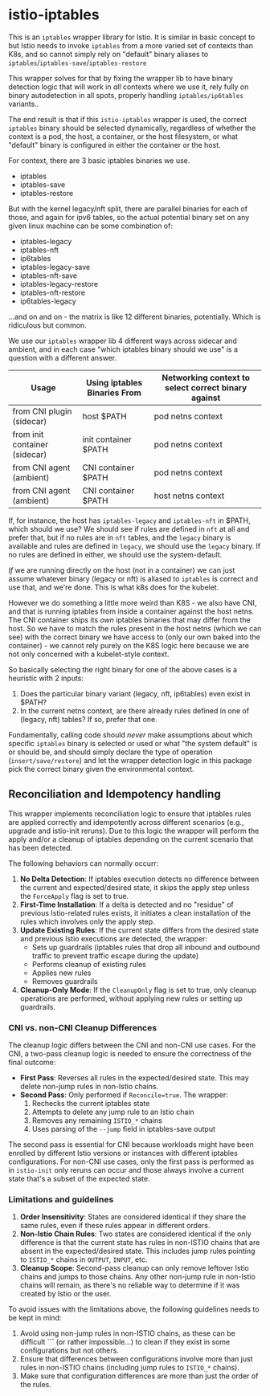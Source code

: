 # istio-iptables

This is an `iptables` wrapper library for Istio. It is similar in basic concept to [](https://github.com/kubernetes-sigs/iptables-wrappers) but Istio needs to invoke `iptables` from a more varied set of contexts than K8s, and so cannot simply rely on "default" binary aliases to `iptables`/`iptables-save`/`iptables-restore`

This wrapper solves for that by fixing the wrapper lib to have binary detection logic that will work in *all* contexts where we use it, rely fully on binary autodetection in all spots, properly handling `iptables/ip6tables` variants..

The end result is that if this `istio-iptables` wrapper is used, the correct `iptables` binary should be selected dynamically, regardless of whether the context is a pod, the host, a container, or the host filesystem, or what "default" binary is configured in either the container or the host.

For context, there are 3 basic iptables binaries we use.

- iptables
- iptables-save
- iptables-restore

But with the kernel legacy/nft split, there are parallel binaries for each of those, and again for ipv6 tables, so the actual potential binary set on any given linux machine can be some combination of:

- iptables-legacy
- iptables-nft
- ip6tables
- iptables-legacy-save
- iptables-nft-save
- iptables-legacy-restore
- iptables-nft-restore
- ip6tables-legacy

...and on and on - the matrix is like 12 different binaries, potentially. Which is ridiculous but common.

We use our `iptables` wrapper lib 4 different ways across sidecar and ambient, and in each case "which iptables binary should we use" is a question with a different answer.

| Usage | Using iptables Binaries From | Networking context to select correct binary against |
| ------------- | ------------- | ------------- |
| from CNI plugin (sidecar) | host $PATH  | pod netns context |
| from init container  (sidecar) | init container $PATH  | pod netns context |
| from CNI agent (ambient) | CNI container $PATH  | pod netns context |
| from CNI agent (ambient) | CNI container $PATH  | host netns context |

If, for instance, the host has `iptables-legacy` and `iptables-nft` in $PATH, which should we use? We should see if rules are defined in `nft` at all and prefer that, but if no rules are in `nft` tables, and the `legacy` binary is available and rules are defined in `legacy`, we should use the `legacy` binary. If no rules are defined in either, we should use the system-default.

_If_ we are running directly on the host (not in a container) we can just assume whatever binary (legacy or nft) is aliased to `iptables` is correct and use that, and we're done. This is what k8s does for the kubelet.

However we do something a little more weird than K8S - we also have CNI, and that is running iptables from inside a container against the host netns. The CNI container ships its _own_ iptables binaries that may differ from the host. So we have to match the rules present in the host netns (which we can see) with the correct binary we have access to (only our own baked into the container) - we cannot rely purely on the K8S logic here because we are not only concerned with a kubelet-style context.

So basically selecting the right binary for one of the above cases is a heuristic with 2 inputs:

1. Does the particular binary variant (legacy, nft, ip6tables) even exist in $PATH?
1. In the current netns context, are there already rules defined in one of (legacy, nft) tables? If so, prefer that one.

Fundamentally, calling code should _never_ make assumptions about which specific `iptables` binary is selected or used or what "the system default" is or should be, and should simply declare the type of operation (`insert/save/restore`) and let the wrapper detection logic in this package pick the correct binary given the environmental context.

## Reconciliation and Idempotency handling

This wrapper implements reconciliation logic to ensure that iptables rules are applied correctly and idempotently across different scenarios (e.g., upgrade and istio-init reruns).
Due to this logic the wrapper will perform the apply and/or a cleanup of iptables depending on the current scenario that has been detected.

The following behaviors can normally occurr:
1. **No Delta Detection**: If iptables execution detects no difference between the current and expected/desired state, it skips the apply step unless the `ForceApply` flag is set to true.
2. **First-Time Installation**: If a delta is detected and no "residue" of previous Istio-related rules exists, it initiates a clean installation of the rules which involves only the apply step.
3. **Update Existing Rules**: If the current state differs from the desired state and previous Istio executions are detected, the wrapper:
   - Sets up guardrails (iptables rules that drop all inbound and outbound traffic to prevent traffic escape during the update)
   - Performs cleanup of existing rules
   - Applies new rules
   - Removes guardrails
4. **Cleanup-Only Mode**: If the `CleanupOnly` flag is set to true, only cleanup operations are performed, without applying new rules or setting up guardrails.

### CNI vs. non-CNI Cleanup Differences

The cleanup logic differs between the CNI and non-CNI use cases.
For the CNI, a two-pass cleanup logic is needed to ensure the correctness of the final outcome:
- **First Pass**: Reverses all rules in the expected/desired state. This may delete non-jump rules in non-Istio chains.
- **Second Pass**: Only performed if `Reconcile=true`. The wrapper:
  1. Rechecks the current iptables state
  2. Attempts to delete any jump rule to an Istio chain
  3. Removes any remaining `ISTIO_*` chains
  4. Uses parsing of the `--jump` field in iptables-save output
 
The second pass is essential for CNI because workloads might have been enrolled by different Istio versions or instances with different iptables configurations.
For non-CNI use cases, only the first pass is performed as in `istio-init` only reruns can occur and those always involve a current state that's a subset of the expected state.

### Limitations and guidelines

1. **Order Insensitivity**: States are considered identical if they share the same rules, even if these rules appear in different orders.
2. **Non-Istio Chain Rules**: Two states are considered identical if the only difference is that the current state has rules in non-ISTIO chains that are absent in the expected/desired state. This includes jump rules pointing to `ISTIO_*` chains in `OUTPUT`, `INPUT`, etc.
3. **Cleanup Scope**: Second-pass cleanup can only remove leftover Istio chains and jumps to those chains. Any other non-jump rule in non-Istio chains will remain, as there's no reliable way to determine if it was created by Istio or the user.

To avoid issues with the limitations above, the following guidelines needs to be kept in mind:
1. Avoid using non-jump rules in non-ISTIO chains, as these can be difficult ```
(or rather impossible...) to clean if they exist in some configurations but not others.
2. Ensure that differences between configurations involve more than just rules in non-ISTIO chains (including jump rules to `ISTIO_*` chains).
3. Make sure that configuration differences are more than just the order of the rules.
